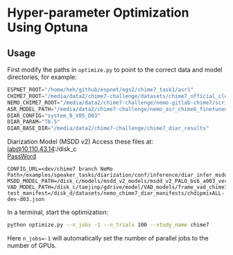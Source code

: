 # Hyper-parameter Optimization Using Optuna

## Usage

First modify the paths in `optimize.py` to point to the correct data and model directories, for example:
```python
ESPNET_ROOT="/home/heh/github/espnet/egs2/chime7_task1/asr1"
CHIME7_ROOT="/media/data2/chime7-challenge/datasets/chime7_official_cleaned_v2"
NEMO_CHIME7_ROOT="/media/data2/chime7-challenge/nemo-gitlab-chime7/scripts/chime7"
ASR_MODEL_PATH="/media/data2/chime7-challenge/nemo_asr_chime6_finetuned_rnnt/checkpoints/rno_chime7_chime6_ft_ptDataSetasrset3_frontend_nemoGSSv1_prec32_layers24_heads8_conv5_d1024_dlayers2_dsize640_bs128_adamw_CosineAnnealing_lr0.0001_wd1e-2_spunigram1024.nemo"
DIAR_CONFIG="system_B_V05_D03"
DIAR_PARAM="T0.5"
DIAR_BASE_DIR="/media/data2/chime7-challenge/chime7_diar_results"
```

Diarization Model (MSDD v2) 
Access these files at:   
lab@10.110.43.14:/disk_c  
[PassWord](https://docs.google.com/document/d/1IT07_3YkgshtMGrBLW6vrUjRBl_LwaFlseQBjELhZAY/edit?usp=sharing)
```
CONFIG_URL=<dev/chime7 branch NeMo Path>/examples/speaker_tasks/diarization/conf/inference/diar_infer_msdd_v2.yaml
MSDD_MODEL_PATH=/disk_c/models/msdd_v2_models/msdd_v2_PALO_bs6_a003_version6_e53.ckpt
VAD_MODEL_PATH=/disk_c/taejinp/gdrive/model/VAD_models/frame_vad_chime7_acrobat.nemo
test_manifest=/disk_d/datasets/nemo_chime7_diar_manifests/chdipmixALL-dev-d03.json
```

In a terminal, start the optimization:
```bash
python optimize.py --n_jobs -1 --n_trials 100 --study_name chime7
```
Here `n_jobs=-1` will automatically set the number of parallel jobs to the number of GPUs.

